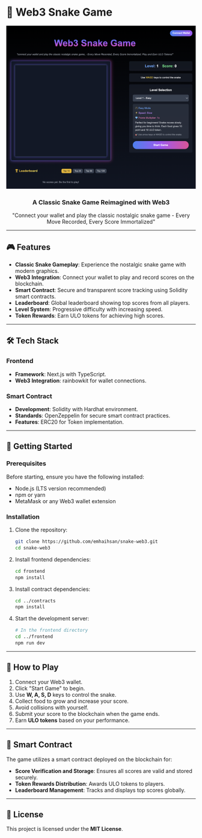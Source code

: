 # 🐍 Web3 Snake Game

![](./images/snakeweb3.png)
<div align="center">
  <h3>A Classic Snake Game Reimagined with Web3</h3>
  <p>"Connect your wallet and play the classic nostalgic snake game - Every Move Recorded, Every Score Immortalized"</p>
</div>

---

## 🎮 Features

- **Classic Snake Gameplay**: Experience the nostalgic snake game with modern graphics.
- **Web3 Integration**: Connect your wallet to play and record scores on the blockchain.
- **Smart Contract**: Secure and transparent score tracking using Solidity smart contracts.
- **Leaderboard**: Global leaderboard showing top scores from all players.
- **Level System**: Progressive difficulty with increasing speed.
- **Token Rewards**: Earn ULO tokens for achieving high scores.

---

## 🛠 Tech Stack

### Frontend
- **Framework**: Next.js with TypeScript.
- **Web3 Integration**: rainbowkit for wallet connections.
### Smart Contract
- **Development**: Solidity with Hardhat environment.
- **Standards**: OpenZeppelin for secure smart contract practices.
- **Features**: ERC20 for Token implementation.
---

## 🚀 Getting Started

### Prerequisites
Before starting, ensure you have the following installed:
- Node.js (LTS version recommended)
- npm or yarn
- MetaMask or any Web3 wallet extension

### Installation

1. Clone the repository:
   ```bash
   git clone https://github.com/emhaihsan/snake-web3.git
   cd snake-web3
   ```

2. Install frontend dependencies:
   ```bash
   cd frontend
   npm install
   ```

3. Install contract dependencies:
   ```bash
   cd ../contracts
   npm install
   ```

4. Start the development server:
   ```bash
   # In the frontend directory
   cd ../frontend
   npm run dev
   ```

---

## 🎯 How to Play

1. Connect your Web3 wallet.
2. Click "Start Game" to begin.
3. Use **W, A, S, D** keys to control the snake.
4. Collect food to grow and increase your score.
5. Avoid collisions with yourself.
6. Submit your score to the blockchain when the game ends.
7. Earn **ULO tokens** based on your performance.

---

## 🔗 Smart Contract

The game utilizes a smart contract deployed on the blockchain for:

- **Score Verification and Storage**: Ensures all scores are valid and stored securely.
- **Token Rewards Distribution**: Awards ULO tokens to players.
- **Leaderboard Management**: Tracks and displays top scores globally.
---


## 📝 License

This project is licensed under the **MIT License**. 
